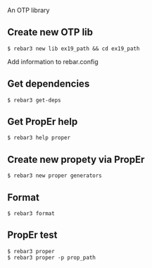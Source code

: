 An OTP library

Create new OTP lib
-----
    $ rebar3 new lib ex19_path && cd ex19_path

Add information to rebar.config


Get dependencies
-----
    $ rebar3 get-deps


Get PropEr help
-----
    $ rebar3 help proper


Create new propety via PropEr
-----
    $ rebar3 new proper generators


Format
-----
    $ rebar3 format


PropEr test
-----
    $ rebar3 proper
    $ rebar3 proper -p prop_path
